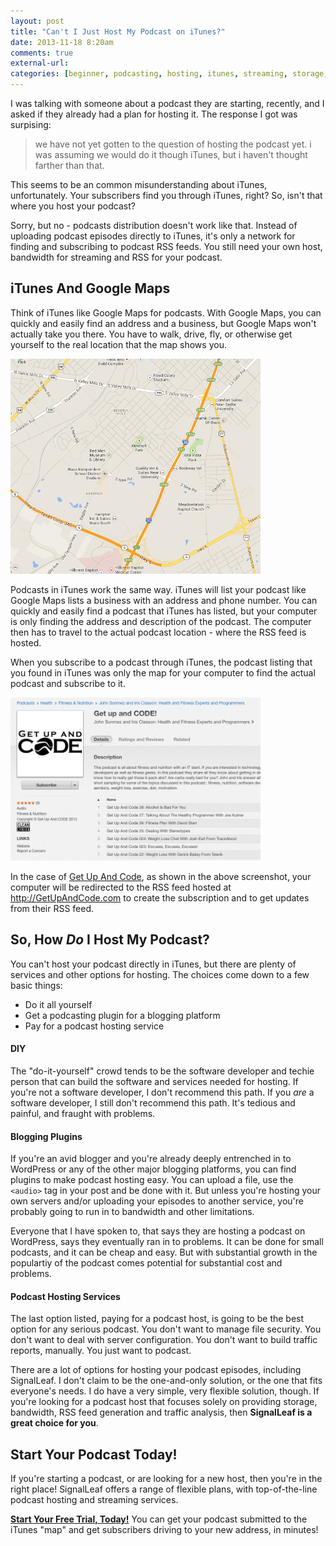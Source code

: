 ```yaml
---
layout: post
title: "Can't I Just Host My Podcast on iTunes?"
date: 2013-11-18 8:20am
comments: true
external-url:
categories: [beginner, podcasting, hosting, itunes, streaming, storage, rss]
---
```


I was talking with someone about a podcast 
they are starting, recently, and I asked if they already had a 
plan for hosting it. The response I got was surpising:

> we have not yet gotten to the question of hosting the podcast yet.
> i was assuming we would do it though iTunes, but i haven't thought farther than that.

This seems to be an common misunderstanding about iTunes, 
unfortunately. Your subscribers find you through iTunes, right? 
So, isn't that where you host your podcast?

<!--more-->

Sorry, but no - podcasts distribution doesn't work like that. 
Instead of uploading podcast episodes directly to iTunes, it's 
only a network for finding and subscribing to podcast RSS feeds.
You still need your own host, bandwidth for streaming and RSS
for your podcast.

## iTunes And Google Maps

Think of iTunes like Google Maps for podcasts. With Google
Maps, you can quickly and easily find 
an address and a business, but Google Maps won't actually
take you there. You have to walk, drive, fly, or otherwise get 
yourself to the real location that the map shows you. 

<img src="/images/blog_posts/google-maps.png" width="400">

Podcasts in iTunes work the same way. iTunes will list your podcast 
like Google Maps lists a business with an address and phone 
number. You can quickly and easily find a podcast that iTunes 
has listed, but your computer is only finding the address and 
description of the podcast. The computer then has to travel to 
the actual podcast location -  where the RSS feed is hosted. 

When you subscribe to a podcast through iTunes, the podcast 
listing that you found in iTunes was only the map for your 
computer to find the actual podcast and subscribe to it.

<img src="/images/blog_posts/getupandcode.png" width="400">

In the case of [Get Up And Code](http://getupandcode.com), as
shown in the above screenshot, your computer will be redirected
to the RSS feed hosted at http://GetUpAndCode.com to create the
subscription and to get updates from their RSS feed.

## So, How *Do* I Host My Podcast?

You can't host your podcast directly in iTunes, but there are
plenty of services and other options for hosting. The choices
come down to a few basic things:

* Do it all yourself
* Get a podcasting plugin for a blogging platform
* Pay for a podcast hosting service

#### DIY

The "do-it-yourself" crowd tends to be the software developer and
techie person that can build the software and services needed
for hosting. If you're not a software developer, I don't recommend
this path. If you *are* a software developer, I still don't
recommend this path. It's tedious and painful, and fraught with
problems.

#### Blogging Plugins

If you're an avid blogger and you're already deeply entrenched
in to WordPress or any of the other major blogging platforms, you
can find plugins to make podcast hosting easy. You can upload a
file, use the `<audio>` tag in your post and be done with it. But
unless you're hosting your own servers and/or uploading your 
episodes to another service, you're probably going to run in to
bandwidth and other limitations. 

Everyone that I have spoken to,
that says they are hosting a podcast on WordPress, says they
eventually ran in to problems. It can be done for small podcasts,
and it can be cheap and easy. But with substantial growth in the
populartiy of the podcast comes potential for substantial cost
and problems.

#### Podcast Hosting Services

The last option listed, paying for a podcast host, is going to 
be the best option for any serious podcast. You don't want to
manage file security. You don't want to deal with server
configuration. You don't want to build traffic reports, manually.
You just want to podcast.

There are a lot of options for hosting your podcast episodes,
including SignalLeaf. I don't claim
to be the one-and-only solution, or the one that fits everyone's
needs. I do have a very simple, very flexible solution, though.
If you're looking for a podcast host that focuses solely on
providing storage, bandwidth, RSS feed generation and traffic
analysis, then **SignalLeaf is a great choice for you**.

## Start Your Podcast Today!

If you're starting a podcast, or are looking for a new host,
then you're in the right place! SignalLeaf offers a range
of flexible plans, with top-of-the-line podcast hosting and
streaming services.

**[Start Your Free Trial, Today!](http://signalleaf.com/plans)** 
You can get your podcast submitted to the iTunes "map" and 
get subscribers driving to your new address, in minutes!
